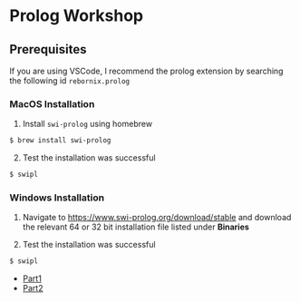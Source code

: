 # Prolog Workshop

## Prerequisites

If you are using VSCode, I recommend the prolog extension by searching the following id `rebornix.prolog`

### MacOS Installation

1. Install `swi-prolog` using homebrew

```bash
$ brew install swi-prolog
```

2. Test the installation was successful
```bash
$ swipl
```

### Windows Installation

1. Navigate to https://www.swi-prolog.org/download/stable and download the relevant 64 or 32 bit installation file listed under **Binaries**

2. Test the installation was successful
```bash
$ swipl
```

- [Part1](Part1.md)
- [Part2](Part2.md)